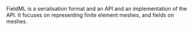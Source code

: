 FieldML is a serialisation format and an API and an implementation of the API.  It focuses on representing finite element meshes, and fields on meshes.